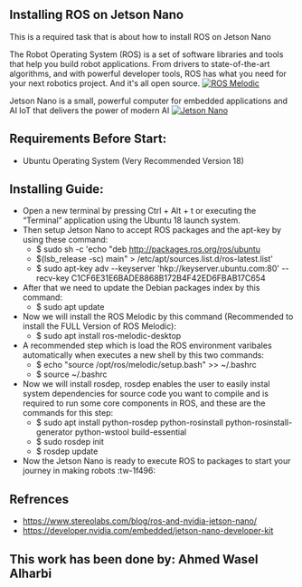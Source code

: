 ## Installing ROS on Jetson Nano

This is a required task that is about how to install ROS on Jetson Nano

The Robot Operating System (ROS) is a set of software libraries and tools that help you build robot applications. From drivers to state-of-the-art algorithms, and with powerful developer tools, ROS has what you need for your next robotics project. And it's all open source.
[![ROS Melodic](http://www.ros.org/news/2018/04/16/melodic_logo.jpg "ROS Melodic")](http://www.ros.org/news/2018/04/16/melodic_logo.jpg "ROS Melodic")

Jetson Nano is a small, powerful computer for embedded applications and AI IoT that delivers the power of modern AI
[![Jetson Nano](https://developer.nvidia.com/sites/default/files/akamai/embedded/images/jetsonNano/nvidia-jetson-nano-module-standing-2c50-d.jpg "Jetson Nano")](https://developer.nvidia.com/sites/default/files/akamai/embedded/images/jetsonNano/nvidia-jetson-nano-module-standing-2c50-d.jpg "Jetson Nano")

## Requirements Before Start:
- Ubuntu Operating System (Very Recommended Version 18)

## Installing Guide: 
- Open a new terminal by pressing Ctrl + Alt + t or executing the “Terminal” application using the Ubuntu 18 launch system.
- Then setup Jetson Nano to accept ROS packages and the apt-key by using these command:
	- $ sudo sh -c 'echo "deb http://packages.ros.org/ros/ubuntu
	- $(lsb_release -sc) main" > /etc/apt/sources.list.d/ros-latest.list'
	- $ sudo apt-key adv --keyserver 'hkp://keyserver.ubuntu.com:80' --recv-key C1CF6E31E6BADE8868B172B4F42ED6FBAB17C654
- After that we need to update the Debian packages index by this command:
	- $ sudo apt update
- Now we will install the ROS Melodic by this command (Recommended to install the FULL Version of ROS Melodic):
	- $ sudo apt install ros-melodic-desktop
- A recommended step which is load the ROS environment varibales automatically when executes a new shell by this two commands: 
	- $ echo "source /opt/ros/melodic/setup.bash" >> ~/.bashrc 
	- $ source ~/.bashrc
- Now we will install rosdep, rosdep enables the user to easily instal system dependencies for source code you want to compile and is required to run some core components in ROS, and these are the commands for this step:
	- $ sudo apt install python-rosdep python-rosinstall python-rosinstall-generator python-wstool build-essential
	- $ sudo rosdep init 
	- $ rosdep update
- Now the Jetson Nano is ready to execute ROS to packages to start your journey in making robots :tw-1f496:

## Refrences
- https://www.stereolabs.com/blog/ros-and-nvidia-jetson-nano/
- https://developer.nvidia.com/embedded/jetson-nano-developer-kit

## This work has been done by: Ahmed Wasel Alharbi

